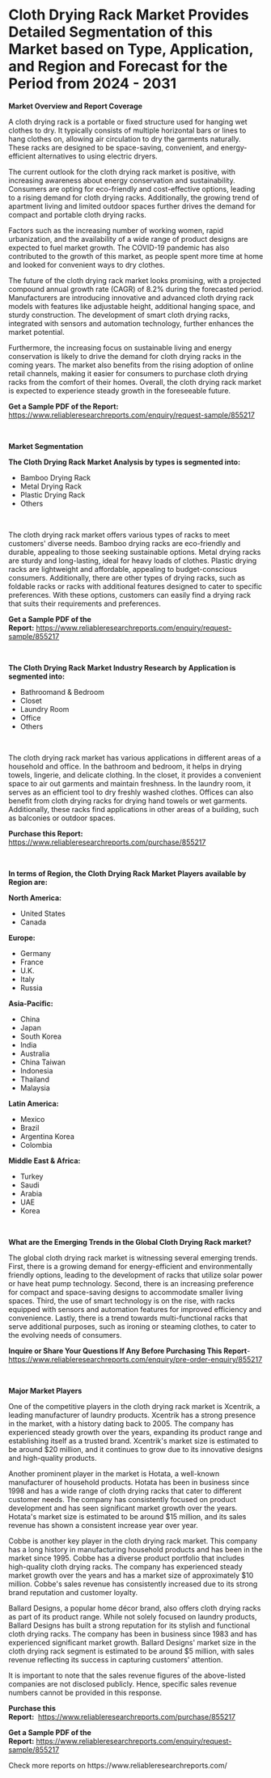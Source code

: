 <p><h1>Cloth Drying Rack Market Provides Detailed Segmentation of this Market based on Type, Application, and Region and Forecast for the Period from 2024 - 2031</h1></p><p><strong>Market Overview and Report Coverage</strong></p>
<p><p>A cloth drying rack is a portable or fixed structure used for hanging wet clothes to dry. It typically consists of multiple horizontal bars or lines to hang clothes on, allowing air circulation to dry the garments naturally. These racks are designed to be space-saving, convenient, and energy-efficient alternatives to using electric dryers.</p><p>The current outlook for the cloth drying rack market is positive, with increasing awareness about energy conservation and sustainability. Consumers are opting for eco-friendly and cost-effective options, leading to a rising demand for cloth drying racks. Additionally, the growing trend of apartment living and limited outdoor spaces further drives the demand for compact and portable cloth drying racks.</p><p>Factors such as the increasing number of working women, rapid urbanization, and the availability of a wide range of product designs are expected to fuel market growth. The COVID-19 pandemic has also contributed to the growth of this market, as people spent more time at home and looked for convenient ways to dry clothes.</p><p>The future of the cloth drying rack market looks promising, with a projected compound annual growth rate (CAGR) of 8.2% during the forecasted period. Manufacturers are introducing innovative and advanced cloth drying rack models with features like adjustable height, additional hanging space, and sturdy construction. The development of smart cloth drying racks, integrated with sensors and automation technology, further enhances the market potential.</p><p>Furthermore, the increasing focus on sustainable living and energy conservation is likely to drive the demand for cloth drying racks in the coming years. The market also benefits from the rising adoption of online retail channels, making it easier for consumers to purchase cloth drying racks from the comfort of their homes. Overall, the cloth drying rack market is expected to experience steady growth in the foreseeable future.</p></p>
<p><strong>Get a Sample PDF of the Report:</strong> <a href="https://www.reliableresearchreports.com/enquiry/request-sample/855217">https://www.reliableresearchreports.com/enquiry/request-sample/855217</a></p>
<p>&nbsp;</p>
<p><strong>Market Segmentation</strong></p>
<p><strong>The Cloth Drying Rack Market Analysis by types is segmented into:</strong></p>
<p><ul><li>Bamboo Drying Rack</li><li>Metal Drying Rack</li><li>Plastic Drying Rack</li><li>Others</li></ul></p>
<p>&nbsp;</p>
<p><p>The cloth drying rack market offers various types of racks to meet customers' diverse needs. Bamboo drying racks are eco-friendly and durable, appealing to those seeking sustainable options. Metal drying racks are sturdy and long-lasting, ideal for heavy loads of clothes. Plastic drying racks are lightweight and affordable, appealing to budget-conscious consumers. Additionally, there are other types of drying racks, such as foldable racks or racks with additional features designed to cater to specific preferences. With these options, customers can easily find a drying rack that suits their requirements and preferences.</p></p>
<p><strong>Get a Sample PDF of the Report:</strong>&nbsp;<a href="https://www.reliableresearchreports.com/enquiry/request-sample/855217">https://www.reliableresearchreports.com/enquiry/request-sample/855217</a></p>
<p>&nbsp;</p>
<p><strong>The Cloth Drying Rack Market Industry Research by Application is segmented into:</strong></p>
<p><ul><li>Bathroomand & Bedroom</li><li>Closet</li><li>Laundry Room</li><li>Office</li><li>Others</li></ul></p>
<p>&nbsp;</p>
<p><p>The cloth drying rack market has various applications in different areas of a household and office. In the bathroom and bedroom, it helps in drying towels, lingerie, and delicate clothing. In the closet, it provides a convenient space to air out garments and maintain freshness. In the laundry room, it serves as an efficient tool to dry freshly washed clothes. Offices can also benefit from cloth drying racks for drying hand towels or wet garments. Additionally, these racks find applications in other areas of a building, such as balconies or outdoor spaces.</p></p>
<p><strong>Purchase this Report:</strong>&nbsp; <a href="https://www.reliableresearchreports.com/purchase/855217">https://www.reliableresearchreports.com/purchase/855217</a></p>
<p>&nbsp;</p>
<p><strong>In terms of Region, the Cloth Drying Rack Market Players available by Region are:</strong></p>
<p>
    <p> <strong> North America: </strong>
        <ul>
            <li>United States</li>
            <li>Canada</li>
        </ul>
        </p> 
    <p> <strong> Europe: </strong>
        <ul>
            <li>Germany</li>
            <li>France</li>
            <li>U.K.</li>
            <li>Italy</li>
            <li>Russia</li>
        </ul>
        </p> 
    <p> <strong> Asia-Pacific: </strong>
        <ul>
            <li>China</li>
            <li>Japan</li>
            <li>South Korea</li>
            <li>India</li>
            <li>Australia</li>
            <li>China Taiwan</li>
            <li>Indonesia</li>
            <li>Thailand</li>
            <li>Malaysia</li>
        </ul>
        </p> 
    <p> <strong> Latin America: </strong>
        <ul>
            <li>Mexico</li>
            <li>Brazil</li>
            <li>Argentina Korea</li>
            <li>Colombia</li>
        </ul>
        </p> 
    <p> <strong> Middle East & Africa: </strong>
        <ul>
            <li>Turkey</li>
            <li>Saudi</li>
            <li>Arabia</li>
            <li>UAE</li>
            <li>Korea</li>
        </ul>
    </p>
    </p>
<p>&nbsp;</p>
<p><strong>What are the Emerging Trends in the Global Cloth Drying Rack market?</strong></p>
<p><p>The global cloth drying rack market is witnessing several emerging trends. First, there is a growing demand for energy-efficient and environmentally friendly options, leading to the development of racks that utilize solar power or have heat pump technology. Second, there is an increasing preference for compact and space-saving designs to accommodate smaller living spaces. Third, the use of smart technology is on the rise, with racks equipped with sensors and automation features for improved efficiency and convenience. Lastly, there is a trend towards multi-functional racks that serve additional purposes, such as ironing or steaming clothes, to cater to the evolving needs of consumers.</p></p>
<p><strong>Inquire or Share Your Questions If Any Before Purchasing This Report</strong>- <a href="https://www.reliableresearchreports.com/enquiry/pre-order-enquiry/855217">https://www.reliableresearchreports.com/enquiry/pre-order-enquiry/855217</a></p>
<p>&nbsp;</p>
<p><strong>Major Market Players</strong></p>
<p><p>One of the competitive players in the cloth drying rack market is Xcentrik, a leading manufacturer of laundry products. Xcentrik has a strong presence in the market, with a history dating back to 2005. The company has experienced steady growth over the years, expanding its product range and establishing itself as a trusted brand. Xcentrik's market size is estimated to be around $20 million, and it continues to grow due to its innovative designs and high-quality products.</p><p>Another prominent player in the market is Hotata, a well-known manufacturer of household products. Hotata has been in business since 1998 and has a wide range of cloth drying racks that cater to different customer needs. The company has consistently focused on product development and has seen significant market growth over the years. Hotata's market size is estimated to be around $15 million, and its sales revenue has shown a consistent increase year over year.</p><p>Cobbe is another key player in the cloth drying rack market. This company has a long history in manufacturing household products and has been in the market since 1995. Cobbe has a diverse product portfolio that includes high-quality cloth drying racks. The company has experienced steady market growth over the years and has a market size of approximately $10 million. Cobbe's sales revenue has consistently increased due to its strong brand reputation and customer loyalty.</p><p>Ballard Designs, a popular home décor brand, also offers cloth drying racks as part of its product range. While not solely focused on laundry products, Ballard Designs has built a strong reputation for its stylish and functional cloth drying racks. The company has been in business since 1983 and has experienced significant market growth. Ballard Designs' market size in the cloth drying rack segment is estimated to be around $5 million, with sales revenue reflecting its success in capturing customers' attention.</p><p>It is important to note that the sales revenue figures of the above-listed companies are not disclosed publicly. Hence, specific sales revenue numbers cannot be provided in this response.</p></p>
<p><strong>Purchase this Report:</strong>&nbsp;&nbsp;<a href="https://www.reliableresearchreports.com/purchase/855217">https://www.reliableresearchreports.com/purchase/855217</a></p>
<p></p>
<p><strong>Get a Sample PDF of the Report:</strong>&nbsp;<a href="https://www.reliableresearchreports.com/enquiry/request-sample/855217">https://www.reliableresearchreports.com/enquiry/request-sample/855217</a></p>
<p>Check more reports on https://www.reliableresearchreports.com/</p>